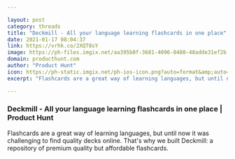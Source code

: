 ```yaml
---

layout: post
category: threads
title: "Deckmill - All your language learning flashcards in one place"
date: 2021-01-17 08:04:37
link: https://vrhk.co/2XQT8sY
image: https://ph-files.imgix.net/aa395b0f-3681-4096-8480-48adde31ef2b.png?auto=format&fit=crop&frame=1&h=512&w=1024
domain: producthunt.com
author: "Product Hunt"
icon: https://ph-static.imgix.net/ph-ios-icon.png?auto=format&amp;auto=compress
excerpt: "Flashcards are a great way of learning languages, but until now it was challenging to find quality decks online. That's why we built Deckmill: a repository of premium quality but affordable flashcards."

---
```


### Deckmill - All your language learning flashcards in one place | Product Hunt

Flashcards are a great way of learning languages, but until now it was challenging to find quality decks online. That's why we built Deckmill: a repository of premium quality but affordable flashcards.